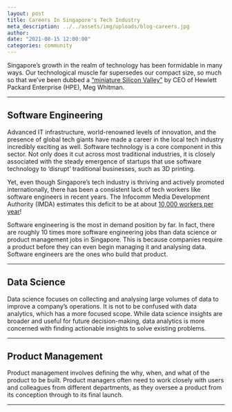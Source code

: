 ```yaml
---
layout: post
title: Careers In Singapore's Tech Industry
meta_description: ../../assets/img/uploads/blog-careers.jpg
author:
date: "2021-08-15 12:00:00"
categories: community
---
```


Singapore’s growth in the realm of technology has been formidable in many ways. Our technological muscle far supersedes our compact size, so much so that we’ve been dubbed a [“miniature Silicon Valley”](https://www.edb.gov.sg/en/news-and-events/insights/innovation/singapore-flexes-its-standing-as-asias-technology-capital.html) by CEO of Hewlett Packard Enterprise (HPE), Meg Whitman.

---

## Software Engineering

Advanced IT infrastructure, world-renowned levels of innovation, and the presence of global tech giants have made a career in the local tech industry incredibly exciting as well. Software technology is a core component in this sector. Not only does it cut across most traditional industries, it is closely associated with the steady emergence of startups that use software technology to ‘disrupt’ traditional businesses, such as 3D printing.

Yet, even though Singapore’s tech industry is thriving and actively promoted internationally, there has been a consistent lack of tech workers like software engineers in recent years. The Infocomm Media Development Authority (IMDA) estimates this deficit to be at about [10,000 workers per year](https://www.imda.gov.sg/infocomm-media-landscape/research-and-statistics/survey-reports)!

Software engineering is the most in demand position by far. In fact, there are roughly 10 times more software engineering jobs than data science or product management jobs in Singapore. This is because companies require a product before they can even begin managing it and analysing data. Software engineers are the ones who build that product.

---

## Data Science

Data science focuses on collecting and analysing large volumes of data to improve a company’s operations. It is not to be confused with data analytics, which has a more focused scope. While data science insights are broader and useful for future decision-making, data analytics is more concerned with finding actionable insights to solve existing problems.

---

## Product Management

Product management involves defining the why, when, and what of the product to be built. Product managers often need to work closely with users and colleagues from different departments, as they oversee a product from its conception through to its final launch.

---

